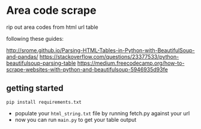 # Area code scrape

rip out area codes from html url table


following these guides:

http://srome.github.io/Parsing-HTML-Tables-in-Python-with-BeautifulSoup-and-pandas/
https://stackoverflow.com/questions/23377533/python-beautifulsoup-parsing-table
https://medium.freecodecamp.org/how-to-scrape-websites-with-python-and-beautifulsoup-5946935d93fe

## getting started

`pip install requirements.txt`

* populate your `html_string.txt` file by running fetch.py against your url
* now you can run `main.py` to get your table output
